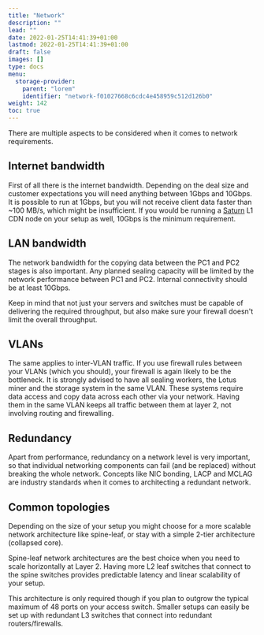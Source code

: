 ```yaml
---
title: "Network"
description: ""
lead: ""
date: 2022-01-25T14:41:39+01:00
lastmod: 2022-01-25T14:41:39+01:00
draft: false
images: []
type: docs
menu:
  storage-provider:
    parent: "lorem"
    identifier: "network-f01027668c6cdc4e458959c512d126b0"
weight: 142
toc: true
---
```


There are multiple aspects to be considered when it comes to network requirements.

## Internet bandwidth

First of all there is the internet bandwidth. Depending on the deal size and customer expectations you will need anything between 1Gbps and 10Gbps. It is possible to run at 1Gbps, but you will not receive client data faster than ~100 MB/s, which might be insufficient.
If you would be running a [Saturn](https://strn.network) L1 CDN node on your setup as well, 10Gbps is the minimum requirement.

## LAN bandwidth

The network bandwidth for the copying data between the PC1 and PC2 stages is also important. Any planned sealing capacity will be limited by the network performance between PC1 and PC2. Internal connectivity should be at least 10Gbps.

Keep in mind that not just your servers and switches must be capable of delivering the required throughput, but also make sure your firewall doesn't limit the overall throughput.

## VLANs

The same applies to inter-VLAN traffic. If you use firewall rules between your VLANs (which you should), your firewall is again likely to be the bottleneck. It is strongly advised to have all sealing workers, the Lotus miner and the storage system in the same VLAN. These systems require data access and copy data across each other via your network. Having them in the same VLAN keeps all traffic between them at layer 2, not involving routing and firewalling.

## Redundancy

Apart from performance, redundancy on a network level is very important, so that individual networking components can fail (and be replaced) without breaking the whole network. Concepts like NIC bonding, LACP and MCLAG are industry standards when it comes to architecting a redundant network.

## Common topologies

Depending on the size of your setup you might choose for a more scalable network architecture like spine-leaf, or stay with a simple 2-tier architecture (collapsed core).

Spine-leaf network architectures are the best choice when you need to scale horizontally at Layer 2. Having more L2 leaf switches that connect to the spine switches provides predictable latency and linear scalability of your setup.

This architecture is only required though if you plan to outgrow the typical maximum of 48 ports on your access switch. Smaller setups can easily be set up with redundant L3 switches that connect into redundant routers/firewalls.
